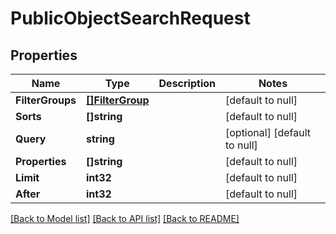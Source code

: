 # PublicObjectSearchRequest

## Properties
Name | Type | Description | Notes
------------ | ------------- | ------------- | -------------
**FilterGroups** | [**[]FilterGroup**](FilterGroup.md) |  | [default to null]
**Sorts** | **[]string** |  | [default to null]
**Query** | **string** |  | [optional] [default to null]
**Properties** | **[]string** |  | [default to null]
**Limit** | **int32** |  | [default to null]
**After** | **int32** |  | [default to null]

[[Back to Model list]](../README.md#documentation-for-models) [[Back to API list]](../README.md#documentation-for-api-endpoints) [[Back to README]](../README.md)

